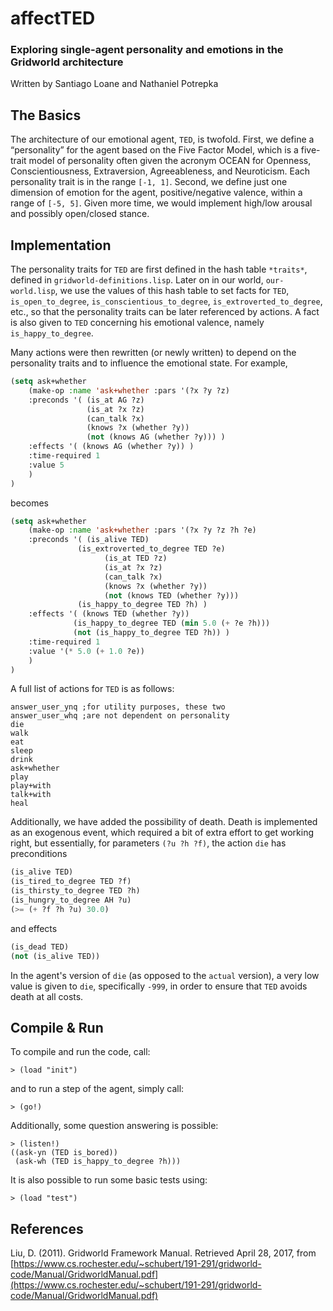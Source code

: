 # affectTED
### Exploring single-agent personality and emotions in the Gridworld architecture

Written by Santiago Loane and Nathaniel Potrepka

## The Basics

The architecture of our emotional agent, ```TED```, is twofold. First, we define a “personality” for the agent based on the Five Factor Model, which is a five-trait model of personality often given the acronym OCEAN for Openness, Conscientiousness, Extraversion, Agreeableness, and Neuroticism. Each personality trait is in the range ```[-1, 1]```. Second, we define just one dimension of emotion for the agent, positive/negative valence, within a range of ```[-5, 5]```. Given more time, we would implement high/low arousal and possibly open/closed stance.

## Implementation

The personality traits for ```TED``` are first defined in the hash table ```*traits*```, defined in ```gridworld-definitions.lisp```. Later on in our world, ```our-world.lisp```, we use the values of this hash table to set facts for ```TED```, ```is_open_to_degree```, ```is_conscientious_to_degree```, ```is_extroverted_to_degree```, etc., so that the personality traits can be later referenced by actions. A fact is also given to ```TED``` concerning his emotional valence, namely ```is_happy_to_degree```.

Many actions were then rewritten (or newly written) to depend on the personality traits and to influence the emotional state. For example,
```lisp
(setq ask+whether
	(make-op :name 'ask+whether :pars '(?x ?y ?z)
	:preconds '( (is_at AG ?z)
				 (is_at ?x ?z)
				 (can_talk ?x)
				 (knows ?x (whether ?y))
				 (not (knows AG (whether ?y))) )
	:effects '( (knows AG (whether ?y)) )
	:time-required 1
	:value 5
	)
)
```
becomes
```lisp
(setq ask+whether
	(make-op :name 'ask+whether :pars '(?x ?y ?z ?h ?e)
	:preconds '( (is_alive TED)
               (is_extroverted_to_degree TED ?e)
      				 (is_at TED ?z)
      				 (is_at ?x ?z)
      				 (can_talk ?x)
      				 (knows ?x (whether ?y))
      				 (not (knows TED (whether ?y)))
               (is_happy_to_degree TED ?h) )
	:effects '( (knows TED (whether ?y))
              (is_happy_to_degree TED (min 5.0 (+ ?e ?h)))
              (not (is_happy_to_degree TED ?h)) )
	:time-required 1
	:value '(* 5.0 (+ 1.0 ?e))
	)
)
```

A full list of actions for ```TED``` is as follows:
```
answer_user_ynq ;for utility purposes, these two
answer_user_whq ;are not dependent on personality
die
walk
eat
sleep
drink
ask+whether
play
play+with
talk+with
heal
```

Additionally, we have added the possibility of death. Death is implemented as an exogenous event, which required a bit of extra effort to get working right, but essentially, for parameters ```(?u ?h ?f)```, the action ```die``` has preconditions
```lisp
(is_alive TED)
(is_tired_to_degree TED ?f)
(is_thirsty_to_degree TED ?h)
(is_hungry_to_degree AH ?u)
(>= (+ ?f ?h ?u) 30.0)
```
and effects
```lisp
(is_dead TED)
(not (is_alive TED))
```
In the agent's version of ```die``` (as opposed to the ```actual``` version), a very low value is given to ```die```, specifically ```-999```, in order to ensure that ```TED``` avoids death at all costs.

## Compile & Run

To compile and run the code, call:
```
> (load "init")
```

and to run a step of the agent, simply call:
```
> (go!)
```

Additionally, some question answering is possible:
```
> (listen!)
((ask-yn (TED is_bored))
 (ask-wh (TED is_happy_to_degree ?h)))
```

It is also possible to run some basic tests using:
```
> (load "test")
```

## References

Liu, D. (2011). Gridworld Framework Manual. Retrieved April 28, 2017, from [https://www.cs.rochester.edu/~schubert/191-291/gridworld-code/Manual/GridworldManual.pdf](https://www.cs.rochester.edu/~schubert/191-291/gridworld-code/Manual/GridworldManual.pdf)
